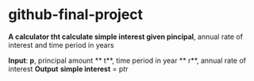 # github-final-project

**A calculator tht calculate simple interest given pincipal**, annual rate of interest and time period in years

**Input**:
  **p**, principal amount
 ** t**, time period in year
 ** r**, annual rate of interest
**Output** 
  **simple interest** = p*t*r
